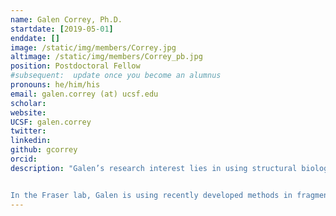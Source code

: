 ```yaml
---
name: Galen Correy, Ph.D.
startdate: [2019-05-01]
enddate: []
image: /static/img/members/Correy.jpg
altimage: /static/img/members/Correy_pb.jpg
position: Postdoctoral Fellow
#subsequent:  update once you become an alumnus
pronouns: he/him/his
email: galen.correy (at) ucsf.edu
scholar:
website:
UCSF: galen.correy
twitter:
linkedin:
github: gcorrey
orcid:
description: "Galen’s research interest lies in using structural biology to tackle problems in protein engineering and drug design. He earned his Ph.D. from the Australian National University, where he worked with [Dr. Colin Jackson](https://chemistry.anu.edu.au/people/academics/prof-colin-jackson) on the structure, function and evolution of insect enzymes that detoxify organophosphate nerve agents.


In the Fraser lab, Galen is using recently developed methods in fragment-based drug discovery to guide the design of new inhibitors of an emerging anti-cancer therapeutic target."
---
```

